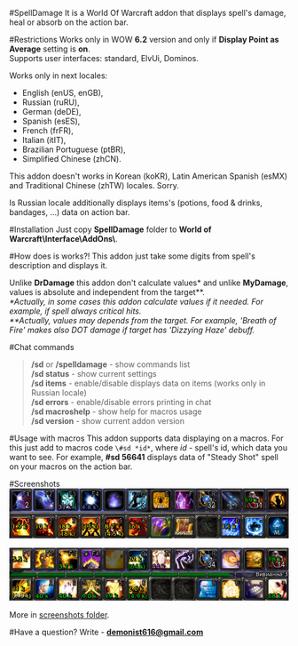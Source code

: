 #SpellDamage
It is a World Of Warcraft addon that displays spell's damage, heal or absorb on the action bar.

#Restrictions
Works only in WOW **6.2** version and only if **Display Point as Average** setting is **on**.   
Supports user interfaces: standard, ElvUi, Dominos.

Works only in next locales:

* English (enUS, enGB),  
* Russian (ruRU),
* German (deDE),
* Spanish (esES),
* French (frFR),
* Italian (itIT),
* Brazilian Portuguese (ptBR),
* Simplified Chinese (zhCN).

This addon doesn't works in Korean (koKR), Latin American Spanish (esMX) and Traditional Chinese (zhTW) locales. Sorry.

Is Russian locale additionally displays items's (potions, food & drinks, bandages, ...) data on action bar.

#Installation
Just copy **SpellDamage** folder to **World of Warcraft\\Interface\\AddOns\\**.


#How does is works?!
This addon just take some digits from spell's description and displays it.

Unlike **DrDamage** this addon don't calculate values\* and unlike **MyDamage**, values is absolute and independent from the target\*\*.  
_\*Actually, in some cases this addon calculate values if it needed. For example, if spell always critical hits.  
\**Actually, values may depends from the target. For example, 'Breath of Fire' makes also DOT damage if target has 'Dizzying Haze' debuff._

#Chat commands
>**/sd** or **/spelldamage** - show commands list  
>**/sd status** - show current settings  
>**/sd items** - enable/disable displays data on items (works only in Russian locale)  
>**/sd errors** - enable/disable errors printing in chat  
>**/sd macroshelp** -  show help for macros usage  
>**/sd version** - show current addon version

#Usage with macros
This addon supports data displaying on a macros. For this just add to macros code `\#sd *id*`, where *id* - spell's id, which data you want to see. For example, **\#sd 56641** displays  data of "Steady Shot" spell on your macros on the action bar.

#Screenshots
![_image not found_](screenshots/1.jpg)

![_image not found_](screenshots/2.jpg)

More in [screenshots folder](https://github.com/Demonist/SpellDamage/tree/master/screenshots/).

#Have a question?
Write - **demonist616@gmail.com**